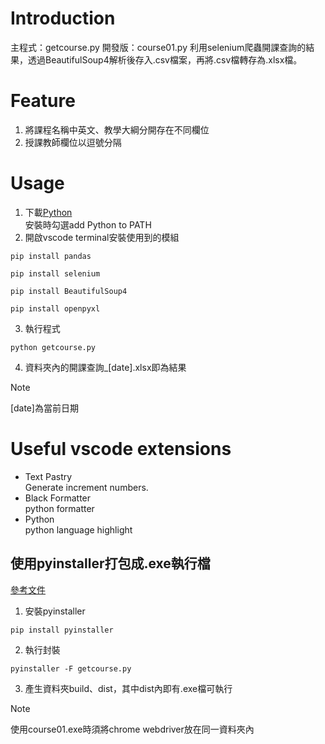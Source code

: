 # Introduction
主程式：getcourse.py
開發版：course01.py
利用selenium爬蟲開課查詢的結果，透過BeautifulSoup4解析後存入.csv檔案，再將.csv檔轉存為.xlsx檔。
# Feature
1. 將課程名稱中英文、教學大綱分開存在不同欄位
2. 授課教師欄位以逗號分隔
# Usage
1. 下載[Python](https://www.python.org/downloads/)  
  安裝時勾選add Python to PATH
2. 開啟vscode terminal安裝使用到的模組
```
pip install pandas
```
```
pip install selenium
```
```
pip install BeautifulSoup4
```
```
pip install openpyxl
```
3. 執行程式  
```
python getcourse.py
```
4. 資料夾內的開課查詢_[date].xlsx即為結果  
> [!Note] 
> [date]為當前日期
# Useful vscode extensions
- Text Pastry  
  Generate increment numbers.
- Black Formatter  
  python formatter
- Python  
  python language highlight
  
## 使用pyinstaller打包成.exe執行檔
[參考文件](https://medium.com/pyladies-taiwan/python-%E5%B0%87python%E6%89%93%E5%8C%85%E6%88%90exe%E6%AA%94-32a4bacbe351)
1. 安裝pyinstaller
```
pip install pyinstaller
```
2. 執行封裝
```
pyinstaller -F getcourse.py
```
3. 產生資料夾build、dist，其中dist內即有.exe檔可執行
> [!Note]
> 使用course01.exe時須將chrome webdriver放在同一資料夾內